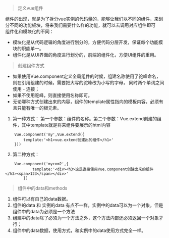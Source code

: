 ## 
> 定义vue组件  

组件的出现，就是为了拆分vue实例的代码量的，能够让我们以不同的组件，来划分不同的功能板块，将来我们需要什么样的功能，就可以去调用对应组件即可  
组件化和模块化的不同：  
 + 模块化是从代码逻辑的角度进行划分的，方便代码分层开发，保证每个功能模块的职能单一。
 + 组件化是从UI界面的角度进行划分的，前端的组件化，方便UI组件的重用。
>
>创建组件方式  

 + 如果使用Vue.component定义全局组件的时候，组建名称使用了驼峰命名，则在引用组建的时候，需要把大写的驼峰改为小写的字母，
同时两个单词之间使用 - 连接；  
 + 如果不使用驼峰，则直接使用名称即可。  
 + 无论哪种方式创建出来的内容，组件的template属性指向的模板内容，必须有且只能有唯一的根元素。  

1. 第一种方式： 第一个参数：组件的名称。第二个参数：Vue.extend创建的组件，其中template就是将来组件要展示的html内容  
```    
    Vue.component('my',Vue.extend({
        template:'<h1>vue.extend创建出的组件</h1>' 
    }))
```
2. 第二种方式：
```
    Vue.component('mycom2',{
            template:'<div><h3>这是直接使用Vue.component创建出来的组件</h3><span>123</span></div>'
        })
```
> 组件中的data和methods
1. 组件可以有自己的data数据。
2. 组件的data 和 实例的data 有点不一样，实例中的data可以为一个对象，但是组件中的data为必须是一个方法  
3. 组建中的data除了必须为一个方法之外，这个方法内部还必须返回一个对象才行；
4. 组件中的data数据，使用方式，和实例中的data使用方式完全一样。
